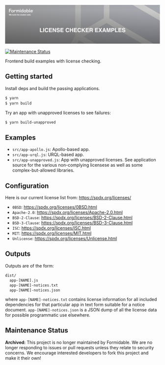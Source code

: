 [![License Checker Examples — Formidable, We build the modern web](https://raw.githubusercontent.com/FormidableLabs/license-checker-examples/master/license-checker-Hero.png)](https://formidable.com/open-source/)

[![Maintenance Status][maintenance-image]](#maintenance-status)

Frontend build examples with license checking.

## Getting started

Install deps and build the passing applications.

```sh
$ yarn
$ yarn build
```

Try an app with unapproved licenses to see failures:

```sh
$ yarn build-unapproved
```

## Examples

- `src/app-apollo.js`: Apollo-based app.
- `src/app-urql.js`: URQL-based app.
- `src/app-unapproved.js`: App with unapproved licenses. See application source for the various non-complying licensese as well as some complex-but-allowed libraries.

## Configuration

Here is our current license list from: https://spdx.org/licenses/

- `0BSD`: https://spdx.org/licenses/0BSD.html
- `Apache-2.0`: https://spdx.org/licenses/Apache-2.0.html
- `BSD-2-Clause`: https://spdx.org/licenses/BSD-2-Clause.html
- `BSD-3-Clause`: https://spdx.org/licenses/BSD-3-Clause.html
- `ISC`: https://spdx.org/licenses/ISC.html
- `MIT`: https://spdx.org/licenses/MIT.html
- `Unlicense`: https://spdx.org/licenses/Unlicense.html

## Outputs

Outputs are of the form:

```
dist/
  app-[NAME].js
  app-[NAME]-notices.txt
  app-[NAME]-notices.json
```

where `app-[NAME]-notices.txt` contains license information for all included dependencies for that particular app in text form suitable for a notice document. `app-[NAME]-notices.json` is a JSON dump of all the license data for possible programmatic use elsewhere.


## Maintenance Status

**Archived:** This project is no longer maintained by Formidable. We are no longer responding to issues or pull requests unless they relate to security concerns. We encourage interested developers to fork this project and make it their own!

[maintenance-image]: https://img.shields.io/badge/maintenance-archived-lightgrey.svg?color=lightgrey&style=flat
